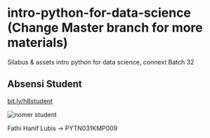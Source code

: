 # intro-python-for-data-science (Change Master branch for more materials)
Silabus &amp; assets intro python for data science, connext Batch 32

## Absensi Student
[bit.ly/h8student](bit.ly/h8student)

![nomer student](img/image.png)

Fathi Hanif Lubis -> PYTN031KMP009
